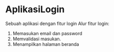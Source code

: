 # AplikasiLogin
Sebuah aplikasi dengan fitur login
Alur fitur login:
1. Memasukan email dan password 
2. Memvalidasi masukan.
3. Menampilkan halaman beranda
